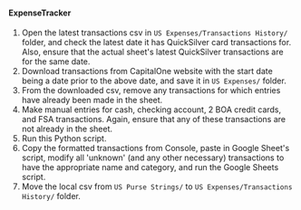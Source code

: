 #### ExpenseTracker

1. Open the latest transactions csv in `US Expenses/Transactions History/` folder, and check the latest date it has QuickSilver card transactions for. Also, ensure that the actual sheet's latest QuickSilver transactions are for the same date. <br>
2. Download transactions from CapitalOne website with the start date being a date prior to the above date, and save it in `US Expenses/` folder. <br>
3. From the downloaded csv, remove any transactions for which entries have already been made in the sheet. <br>
4. Make manual entries for cash, checking account, 2 BOA credit cards, and FSA transactions. Again, ensure that any of these transactions are not already in the sheet. <br>
5. Run this Python script. <br>
6. Copy the formatted transactions from Console, paste in Google Sheet's script, modify all 'unknown' (and any other necessary) transactions to have the appropriate name and category, and run the Google Sheets script. <br> 
7. Move the local csv from `US Purse Strings/` to `US Expenses/Transactions History/` folder. <br>